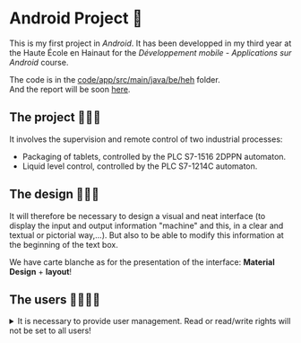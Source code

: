 # Android Project 🤖
This is my first project in _Android_.
It has been developped in my third year at the Haute École en Hainaut for the _Développement mobile - Applications sur Android_ course.

The code is in the [code/app/src/main/java/be/heh](code/app/src/main/java/be/heh) folder.  
And the report will be soon [here](https://github.com/Harchytekt/Rapports/blob/master/2015-2018%20(HeH)/2017-2018/Applications%20sur%20Android/Rapport.pdf).

## The project 👨🏻‍💻

It involves the supervision and remote control of two industrial processes:
- Packaging of tablets, controlled by the PLC S7-1516 2DPPN automaton.
- Liquid level control, controlled by the PLC S7-1214C automaton.

## The design 👨🏻‍🎨

It will therefore be necessary to design a visual and neat interface (to display the input and output information "machine" and this, in a clear and textual or pictorial way,…).
But also to be able to modify this information at the beginning of the text box.

We have carte blanche as for the presentation of the interface: **Material Design** + **layout**!

## The users 👨‍👩‍👧‍👦

<details><summary>It is necessary to provide user management.  
Read or read/write rights will not be set to all users!</summary>

Every user is registered with the "**Basic**" profile and has the right to read.
A user is represented by his name, firstname and email address as well as a password. It connects via its login: email address and password (minimum 4 characters).

The user privilege options _(R or R/W)_ are accessible via the login and password of the "**Super user**" login: "android" and (modifiable) password: "android3".
</details>
